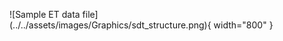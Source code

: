 <figure markdown>
![Sample ET data file](../../assets/images/Graphics/sdt_structure.png){ width="800" }
</figure>
